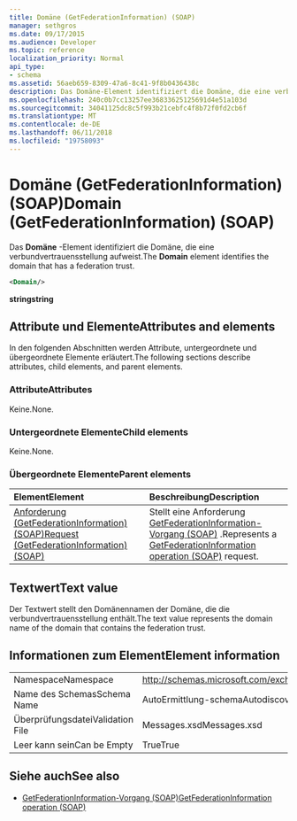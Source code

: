 ```yaml
---
title: Domäne (GetFederationInformation) (SOAP)
manager: sethgros
ms.date: 09/17/2015
ms.audience: Developer
ms.topic: reference
localization_priority: Normal
api_type:
- schema
ms.assetid: 56aeb659-8309-47a6-8c41-9f8b0436438c
description: Das Domäne-Element identifiziert die Domäne, die eine verbundvertrauensstellung aufweist.
ms.openlocfilehash: 240c0b7cc13257ee36833625125691d4e51a103d
ms.sourcegitcommit: 34041125dc8c5f993b21cebfc4f8b72f0fd2cb6f
ms.translationtype: MT
ms.contentlocale: de-DE
ms.lasthandoff: 06/11/2018
ms.locfileid: "19758093"
---
```

# <a name="domain-getfederationinformation-soap"></a><span data-ttu-id="0a858-103">Domäne (GetFederationInformation) (SOAP)</span><span class="sxs-lookup"><span data-stu-id="0a858-103">Domain (GetFederationInformation) (SOAP)</span></span>

<span data-ttu-id="0a858-104">Das **Domäne** -Element identifiziert die Domäne, die eine verbundvertrauensstellung aufweist.</span><span class="sxs-lookup"><span data-stu-id="0a858-104">The **Domain** element identifies the domain that has a federation trust.</span></span> 
  
```XML
<Domain/>
```

 <span data-ttu-id="0a858-105">**string**</span><span class="sxs-lookup"><span data-stu-id="0a858-105">**string**</span></span>
## <a name="attributes-and-elements"></a><span data-ttu-id="0a858-106">Attribute und Elemente</span><span class="sxs-lookup"><span data-stu-id="0a858-106">Attributes and elements</span></span>

<span data-ttu-id="0a858-107">In den folgenden Abschnitten werden Attribute, untergeordnete und übergeordnete Elemente erläutert.</span><span class="sxs-lookup"><span data-stu-id="0a858-107">The following sections describe attributes, child elements, and parent elements.</span></span>
  
### <a name="attributes"></a><span data-ttu-id="0a858-108">Attribute</span><span class="sxs-lookup"><span data-stu-id="0a858-108">Attributes</span></span>

<span data-ttu-id="0a858-109">Keine.</span><span class="sxs-lookup"><span data-stu-id="0a858-109">None.</span></span>
  
### <a name="child-elements"></a><span data-ttu-id="0a858-110">Untergeordnete Elemente</span><span class="sxs-lookup"><span data-stu-id="0a858-110">Child elements</span></span>

<span data-ttu-id="0a858-111">Keine.</span><span class="sxs-lookup"><span data-stu-id="0a858-111">None.</span></span>
  
### <a name="parent-elements"></a><span data-ttu-id="0a858-112">Übergeordnete Elemente</span><span class="sxs-lookup"><span data-stu-id="0a858-112">Parent elements</span></span>

|<span data-ttu-id="0a858-113">**Element**</span><span class="sxs-lookup"><span data-stu-id="0a858-113">**Element**</span></span>|<span data-ttu-id="0a858-114">**Beschreibung**</span><span class="sxs-lookup"><span data-stu-id="0a858-114">**Description**</span></span>|
|:-----|:-----|
|[<span data-ttu-id="0a858-115">Anforderung (GetFederationInformation) (SOAP)</span><span class="sxs-lookup"><span data-stu-id="0a858-115">Request (GetFederationInformation) (SOAP)</span></span>](request-getfederationinformationsoap.md) <br/> |<span data-ttu-id="0a858-116">Stellt eine Anforderung [GetFederationInformation-Vorgang (SOAP)](getfederationinformation-operation-soap.md) .</span><span class="sxs-lookup"><span data-stu-id="0a858-116">Represents a [GetFederationInformation operation (SOAP)](getfederationinformation-operation-soap.md) request.</span></span>  <br/> |
   
## <a name="text-value"></a><span data-ttu-id="0a858-117">Textwert</span><span class="sxs-lookup"><span data-stu-id="0a858-117">Text value</span></span>

<span data-ttu-id="0a858-118">Der Textwert stellt den Domänennamen der Domäne, die die verbundvertrauensstellung enthält.</span><span class="sxs-lookup"><span data-stu-id="0a858-118">The text value represents the domain name of the domain that contains the federation trust.</span></span>
  
## <a name="element-information"></a><span data-ttu-id="0a858-119">Informationen zum Element</span><span class="sxs-lookup"><span data-stu-id="0a858-119">Element information</span></span>

|||
|:-----|:-----|
|<span data-ttu-id="0a858-120">Namespace</span><span class="sxs-lookup"><span data-stu-id="0a858-120">Namespace</span></span>  <br/> |http://schemas.microsoft.com/exchange/2010/Autodiscover  <br/> |
|<span data-ttu-id="0a858-121">Name des Schemas</span><span class="sxs-lookup"><span data-stu-id="0a858-121">Schema Name</span></span>  <br/> |<span data-ttu-id="0a858-122">AutoErmittlung-schema</span><span class="sxs-lookup"><span data-stu-id="0a858-122">Autodiscover schema</span></span>  <br/> |
|<span data-ttu-id="0a858-123">Überprüfungsdatei</span><span class="sxs-lookup"><span data-stu-id="0a858-123">Validation File</span></span>  <br/> |<span data-ttu-id="0a858-124">Messages.xsd</span><span class="sxs-lookup"><span data-stu-id="0a858-124">Messages.xsd</span></span>  <br/> |
|<span data-ttu-id="0a858-125">Leer kann sein</span><span class="sxs-lookup"><span data-stu-id="0a858-125">Can be Empty</span></span>  <br/> |<span data-ttu-id="0a858-126">True</span><span class="sxs-lookup"><span data-stu-id="0a858-126">True</span></span>  <br/> |
   
## <a name="see-also"></a><span data-ttu-id="0a858-127">Siehe auch</span><span class="sxs-lookup"><span data-stu-id="0a858-127">See also</span></span>

- [<span data-ttu-id="0a858-128">GetFederationInformation-Vorgang (SOAP)</span><span class="sxs-lookup"><span data-stu-id="0a858-128">GetFederationInformation operation (SOAP)</span></span>](getfederationinformation-operation-soap.md)

